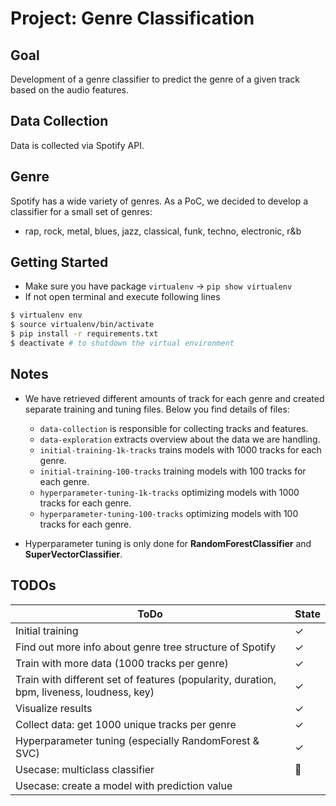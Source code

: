 # Project: Genre Classification

## Goal
Development of a genre classifier to predict the genre of a given track based on the audio features.

## Data Collection
Data is collected via Spotify API.

## Genre
Spotify has a wide variety of genres. As a PoC, we decided to develop a classifier for a small set of genres:
- rap, rock, metal, blues, jazz, classical, funk, techno, electronic, r&b

## Getting Started
- Make sure you have package `virtualenv` -> `pip show virtualenv`
- If not open terminal and execute following lines
```bash
$ virtualenv env
$ source virtualenv/bin/activate
$ pip install -r requirements.txt
$ deactivate # to shutdown the virtual environment
```

## Notes
- We have retrieved different amounts of track for each genre and created separate training and tuning files. Below you find details of files:
  - `data-collection` is responsible for collecting tracks and features.
  - `data-exploration` extracts overview about the data we are handling.
  - `initial-training-1k-tracks` trains models with 1000 tracks for each genre.
  - `initial-training-100-tracks` training models with 100 tracks for each genre.
  - `hyperparameter-tuning-1k-tracks` optimizing models with 1000 tracks for each genre.
  - `hyperparameter-tuning-100-tracks` optimizing models with 100 tracks for each genre.

- Hyperparameter tuning is only done for **RandomForestClassifier** and **SuperVectorClassifier**.

## TODOs
| ToDo                                                                                      | State |
|-------------------------------------------------------------------------------------------|-------|
| Initial training                                                                          | ✓     |
| Find out more info about genre tree structure of Spotify                                  | ✓     |
| Train with more data (1000 tracks per genre)                                              | ✓     |
| Train with different set of features (popularity, duration, bpm, liveness, loudness, key) | ✓     |
| Visualize results                                                                         | ✓     |
| Collect data: get 1000 unique tracks per genre                                            | ✓     |
| Hyperparameter tuning (especially RandomForest & SVC)                                     | ✓     |
| Usecase: multiclass classifier                                                            | 🚧    |
| Usecase: create a model with prediction value                                             |       |
